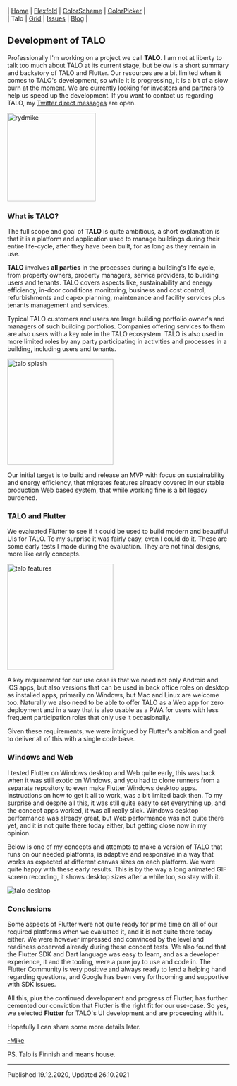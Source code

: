 | [Home](https://rydmike.com) | [Flexfold](flexfold) | [ColorScheme](colorscheme) | [ColorPicker](colorpicker) |  
| Talo                        | [Grid](gridview)     | [Issues](issues)           | [Blog](blog)               |


## Development of TALO

Professionally I'm working on a project we call **TALO**. I am not at liberty to talk too much about TALO at its
current stage, but below is a short summary and backstory of TALO and Flutter. Our resources are a bit
limited when it comes to TALO's development, so while it is progressing, it is a bit of a
slow burn at the moment. We are currently looking for investors and partners to help us speed up the development.
If you want to contact us regarding TALO, my [Twitter direct messages](https://twitter.com/RydMike) are open. 

<img src="https://rydmike.com/assets/mr2_round400_tr.png?raw=true" alt="rydmike" width="200"/>

### What is TALO?

The full scope and goal of **TALO** is quite ambitious, a short explanation is that it is a platform and application
used to manage buildings during their entire life-cycle, after they have been built, for as long as they remain in use.

**TALO** involves **all parties** in the processes during a building's life cycle, from property owners, 
property managers, service providers, to building users and tenants. TALO covers aspects like, sustainability and 
energy efficiency, in-door conditions monitoring, business and cost control, refurbishments and capex planning,
maintenance and facility services plus tenants management and services.

Typical TALO customers and users are large building portfolio owner's and managers of such building portfolios.
Companies offering services to them are also users with a key role in the TALO ecosystem. TALO is also used in
more limited roles by any party participating in activities and processes in a building, including
users and tenants.

<img src="https://rydmike.com/assets/splashdemo3.gif?raw=true" alt="talo splash" width="240"/>

Our initial target is to build and release an MVP with focus on sustainability and energy efficiency, 
that migrates features already covered in our stable production Web based system, that while working fine
is a bit legacy burdened.

### TALO and Flutter

We evaluated Flutter to see if it could be used to build modern and beautiful UIs for TALO. To my 
surprise it was fairly easy, even I could do it. These are some early tests I made during the evaluation. 
They are not final designs, more like early concepts.

<img src="https://rydmike.com/assets/TaloDemoV1.gif?raw=true" alt="talo features" width="240"/>

A key requirement for our use case is that we need not only Android and iOS apps, but also versions that 
can be used in back office roles on desktop as installed apps, primarily on Windows, but Mac and Linux are welcome too.
Naturally we also need to be able to offer TALO as a Web app for zero deployment and in a way that is also usable
as a PWA for users with less frequent participation roles that only use it occasionally.

Given these requirements, we were intrigued by Flutter's ambition and goal to deliver all of this with
a single code base.

### Windows and Web

I tested Flutter on Windows desktop and Web quite early, this was back when it was still exotic on Windows, and
you had to clone runners from a separate repository to even make Flutter Windows desktop apps. Instructions on
how to get it all to work, was a bit limited back then. To my surprise and despite all this, it was still quite easy
to set everything up, and the concept apps worked, it was all really slick. Windows desktop performance was already 
great, but Web performance was not quite there yet, and it is not quite there today either, but getting close
now in my opinion.

Below is one of my concepts and attempts to make a version of TALO that runs on our needed platforms, 
is adaptive and responsive in a way that works as expected at different canvas sizes on each platform. We were quite
happy with these early results. This is by the way a long animated GIF screen recording, it shows desktop sizes 
after a while too, so stay with it. 

<img src="https://rydmike.com/assets/TaloDesktopDemo.gif?raw=true" alt="talo desktop"/>


### Conclusions

Some aspects of Flutter were not quite ready for prime time on all of our required platforms when we evaluated it, 
and it is not quite there today either. We were however impressed and convinced by the level and 
readiness observed already during these concept tests. We also found that the Flutter SDK and Dart language was easy
to learn, and as a developer experience, it and the tooling, were a pure joy to use and code in.
The Flutter Community is very positive and always ready to lend a helping hand regarding questions, 
and Google has been very forthcoming and supportive with SDK issues.
 
All this, plus the continued development and progress of Flutter, has further cemented our conviction that Flutter is
the right fit for our use-case. So yes, we selected **Flutter** for TALO's UI development and are proceeding with it.

Hopefully I can share some more details later.

[-Mike](https://twitter.com/RydMike)

PS. Talo is Finnish and means house.

---
Published 19.12.2020, Updated 26.10.2021